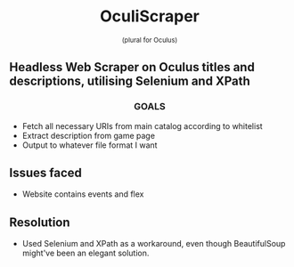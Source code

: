 <div align='center'>
    <h1>OculiScraper</h1>
    <small>(plural for Oculus)</small>
</div>




Headless Web Scraper on Oculus titles and descriptions,
utilising Selenium and XPath
--------------------------------

<h3 align='center'>GOALS</h3>

* Fetch all necessary URIs from main catalog according to whitelist
* Extract description from game page
* Output to whatever file format I want

Issues faced
------------
* Website contains events and flex

Resolution
------------
* Used Selenium and XPath as a workaround, even though BeautifulSoup might've been an elegant solution.
